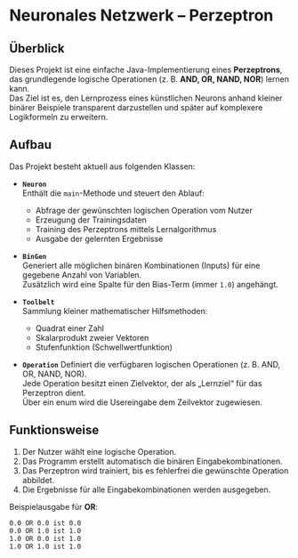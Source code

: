 # Neuronales Netzwerk – Perzeptron

## Überblick
Dieses Projekt ist eine einfache Java-Implementierung eines **Perzeptrons**, das grundlegende logische Operationen (z. B. **AND, OR, NAND, NOR**) lernen kann.  
Das Ziel ist es, den Lernprozess eines künstlichen Neurons anhand kleiner binärer Beispiele transparent darzustellen und später auf komplexere Logikformeln zu erweitern.

## Aufbau
Das Projekt besteht aktuell aus folgenden Klassen:

- **`Neuron`**  
  Enthält die `main`-Methode und steuert den Ablauf:
  - Abfrage der gewünschten logischen Operation vom Nutzer  
  - Erzeugung der Trainingsdaten  
  - Training des Perzeptrons mittels Lernalgorithmus  
  - Ausgabe der gelernten Ergebnisse  

- **`BinGen`**  
  Generiert alle möglichen binären Kombinationen (Inputs) für eine gegebene Anzahl von Variablen.  
  Zusätzlich wird eine Spalte für den Bias-Term (immer `1.0`) angehängt.

- **`Toolbelt`**  
  Sammlung kleiner mathematischer Hilfsmethoden:
  - Quadrat einer Zahl  
  - Skalarprodukt zweier Vektoren  
  - Stufenfunktion (Schwellwertfunktion)  

- **`Operation`** 
  Definiert die verfügbaren logischen Operationen (z. B. AND, OR, NAND, NOR).  
  Jede Operation besitzt einen Zielvektor, der als „Lernziel“ für das Perzeptron dient.  
  Über ein enum wird die Usereingabe dem Zeilvektor zugewiesen.

## Funktionsweise
1. Der Nutzer wählt eine logische Operation.  
2. Das Programm erstellt automatisch die binären Eingabekombinationen.  
3. Das Perzeptron wird trainiert, bis es fehlerfrei die gewünschte Operation abbildet.  
4. Die Ergebnisse für alle Eingabekombinationen werden ausgegeben.  

Beispielausgabe für **OR**:
```
0.0 OR 0.0 ist 0.0
0.0 OR 1.0 ist 1.0
1.0 OR 0.0 ist 1.0
1.0 OR 1.0 ist 1.0
```
